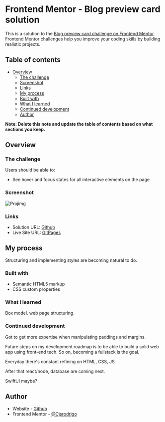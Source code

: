 # Frontend Mentor - Blog preview card solution

This is a solution to the [Blog preview card challenge on Frontend Mentor](https://www.frontendmentor.io/challenges/blog-preview-card-ckPaj01IcS). Frontend Mentor challenges help you improve your coding skills by building realistic projects.

## Table of contents

- [Overview](#overview)
  - [The challenge](#the-challenge)
  - [Screenshot](#screenshot)
  - [Links](#links)
  - [My process](#my-process)
  - [Built with](#built-with)
  - [What I learned](#what-i-learned)
  - [Continued development](#continued-development)
  - [Author](#author)

**Note: Delete this note and update the table of contents based on what sections you keep.**

## Overview

### The challenge

Users should be able to:

- See hover and focus states for all interactive elements on the page

### Screenshot
![Projimg](https://github.com/Cjsrodrigo/Blog-preview-card/assets/154842867/23da208c-89a6-4523-87b5-af6fddf09c73)



### Links

- Solution URL: [Github](https://github.com/Cjsrodrigo/Cjsrodrigo.github.io)
- Live Site URL: [GitPages](https://cjsrodrigo.github.io)

## My process

Structuring and implementing styles are becoming natural to do.

### Built with

- Semantic HTML5 markup
- CSS custom properties

### What I learned

Box model. web page structuring.

### Continued development

Got to get more expertise when manipulating paddings and margins.

Future steps on my development roadmap is to be able to build a solid web app using front-end tech. So on, becoming a fullstack is the goal.

Everyday there's constant refining on HTML, CSS, JS.

After that react/node, database are coming next.

SwiftUI maybe?

## Author

- Website - [Github](https://github.com/Cjsrodrigo)
- Frontend Mentor - [@Cjsrodrigo](https://www.frontendmentor.io/profile/Cjsrodrigo)
